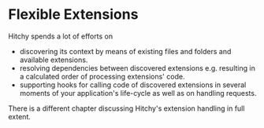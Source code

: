 # Flexible Extensions

Hitchy spends a lot of efforts on 

* discovering its context by means of existing files and folders and available extensions.
* resolving dependencies between discovered extensions e.g. resulting in a calculated order of processing extensions' code.
* supporting hooks for calling code of discovered extensions in several moments of your application's life-cycle as well as on handling requests.

There is a different chapter discussing Hitchy's extension handling in full extent. 
